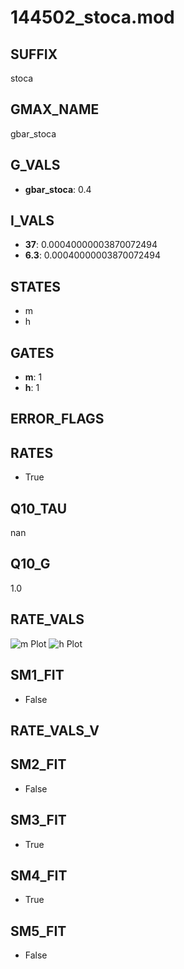 # 144502_stoca.mod

## SUFFIX

stoca

## GMAX_NAME

gbar_stoca

## G_VALS

- **gbar_stoca**: 0.4

## I_VALS

- **37**: 0.00040000003870072494
- **6.3**: 0.00040000003870072494

## STATES

- m
- h

## GATES

- **m**: 1
- **h**: 1

## ERROR_FLAGS


## RATES

- True

## Q10_TAU

nan

## Q10_G

1.0

## RATE_VALS

![m Plot](/Users/pbozelos/Dropbox/icg-Chai-Panos/supermodels/output_markdown_files/Ca/144502_stoca.mod/images/m.png)
![h Plot](/Users/pbozelos/Dropbox/icg-Chai-Panos/supermodels/output_markdown_files/Ca/144502_stoca.mod/images/h.png)

## SM1_FIT

- False

## RATE_VALS_V

## SM2_FIT

- False

## SM3_FIT

- True

## SM4_FIT

- True

## SM5_FIT

- False

